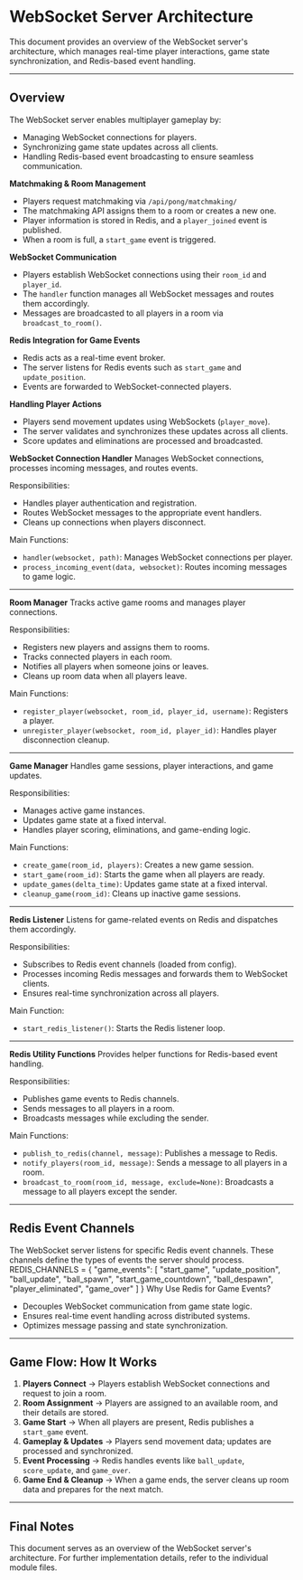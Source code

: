 WebSocket Server Architecture
========================================
This document provides an overview of the WebSocket server's architecture, which manages real-time player interactions, game state synchronization, and Redis-based event handling.

----------------------------------------
Overview
----------------------------------------
The WebSocket server enables multiplayer gameplay by:
- Managing WebSocket connections for players.
- Synchronizing game state updates across all clients.
- Handling Redis-based event broadcasting to ensure seamless communication.

**Matchmaking & Room Management**
   - Players request matchmaking via `/api/pong/matchmaking/`
   - The matchmaking API assigns them to a room or creates a new one.
   - Player information is stored in Redis, and a `player_joined` event is published.
   - When a room is full, a `start_game` event is triggered.

**WebSocket Communication**
   - Players establish WebSocket connections using their `room_id` and `player_id`.
   - The `handler` function manages all WebSocket messages and routes them accordingly.
   - Messages are broadcasted to all players in a room via `broadcast_to_room()`.

**Redis Integration for Game Events**
   - Redis acts as a real-time event broker.
   - The server listens for Redis events such as `start_game` and `update_position`.
   - Events are forwarded to WebSocket-connected players.

**Handling Player Actions**
   - Players send movement updates using WebSockets (`player_move`).
   - The server validates and synchronizes these updates across all clients.
   - Score updates and eliminations are processed and broadcasted.

**WebSocket Connection Handler**
   Manages WebSocket connections, processes incoming messages, and routes events.

   Responsibilities:
   - Handles player authentication and registration.
   - Routes WebSocket messages to the appropriate event handlers.
   - Cleans up connections when players disconnect.

   Main Functions:
   - `handler(websocket, path)`: Manages WebSocket connections per player.
   - `process_incoming_event(data, websocket)`: Routes incoming messages to game logic.

----------------------------------------

**Room Manager**
   Tracks active game rooms and manages player connections.

   Responsibilities:
   - Registers new players and assigns them to rooms.
   - Tracks connected players in each room.
   - Notifies all players when someone joins or leaves.
   - Cleans up room data when all players leave.

   Main Functions:
   - `register_player(websocket, room_id, player_id, username)`: Registers a player.
   - `unregister_player(websocket, room_id, player_id)`: Handles player disconnection cleanup.

----------------------------------------

**Game Manager**
   Handles game sessions, player interactions, and game updates.

   Responsibilities:
   - Manages active game instances.
   - Updates game state at a fixed interval.
   - Handles player scoring, eliminations, and game-ending logic.

   Main Functions:
   - `create_game(room_id, players)`: Creates a new game session.
   - `start_game(room_id)`: Starts the game when all players are ready.
   - `update_games(delta_time)`: Updates game state at a fixed interval.
   - `cleanup_game(room_id)`: Cleans up inactive game sessions.

----------------------------------------

**Redis Listener**
   Listens for game-related events on Redis and dispatches them accordingly.

   Responsibilities:
   - Subscribes to Redis event channels (loaded from config).
   - Processes incoming Redis messages and forwards them to WebSocket clients.
   - Ensures real-time synchronization across all players.

   Main Function:
   - `start_redis_listener()`: Starts the Redis listener loop.

----------------------------------------

**Redis Utility Functions**
   Provides helper functions for Redis-based event handling.

   Responsibilities:
   - Publishes game events to Redis channels.
   - Sends messages to all players in a room.
   - Broadcasts messages while excluding the sender.

   Main Functions:
   - `publish_to_redis(channel, message)`: Publishes a message to Redis.
   - `notify_players(room_id, message)`: Sends a message to all players in a room.
   - `broadcast_to_room(room_id, message, exclude=None)`: Broadcasts a message to all players except the sender.

----------------------------------------
Redis Event Channels
----------------------------------------
The WebSocket server listens for specific Redis event channels. These channels define the types of events the server should process.
REDIS_CHANNELS = { "game_events": [ "start_game", "update_position", "ball_update", "ball_spawn", "start_game_countdown", "ball_despawn", "player_eliminated", "game_over" ] }
Why Use Redis for Game Events?
- Decouples WebSocket communication from game state logic.
- Ensures real-time event handling across distributed systems.
- Optimizes message passing and state synchronization.

----------------------------------------
Game Flow: How It Works
----------------------------------------

1. **Players Connect** → Players establish WebSocket connections and request to join a room.
2. **Room Assignment** → Players are assigned to an available room, and their details are stored.
3. **Game Start** → When all players are present, Redis publishes a `start_game` event.
4. **Gameplay & Updates** → Players send movement data; updates are processed and synchronized.
5. **Event Processing** → Redis handles events like `ball_update`, `score_update`, and `game_over`.
6. **Game End & Cleanup** → When a game ends, the server cleans up room data and prepares for the next match.


----------------------------------------
Final Notes
----------------------------------------
This document serves as an overview of the WebSocket server's architecture. For further implementation details, refer to the individual module files.